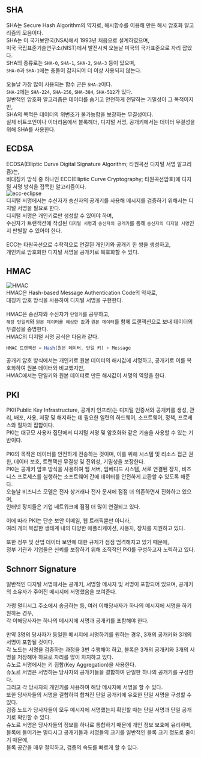 ## SHA
SHA는 Secure Hash Algorithm의 약자로, 해시함수를 이용해 만든 해시 암호화 알고리즘의 모음이다.  
SHA는 미 국가보안국(NSA)에서 1993년 처음으로 설계하였으며,  
미국 국립표준기술연구소(NIST)에서 발전시켜 오늘날 미국의 국가표준으로 자리 잡았다.
<br>
SHA의 종류로는 `SHA-0`, `SHA-1`, `SHA-2`, `SHA-3` 등이 있으며,  
`SHA-0`과 `SHA-1`에는 충돌이 감지되어 더 이상 사용되지 않는다.  
<br>
오늘날 가장 많이 사용되는 함수 군은 `SHA-2`이다.  
`SHA-2`에는 `SHA-224`, `SHA-256`, `SHA-384`, `SHA-512`가 있다.
<br>
일반적인 암호화 알고리즘은 데이터를 숨기고 안전하게 전달하는 기밀성이 그 목적이지만,  
SHA의 목적은 데이터의 위변조가 불가능함을 보장하는 무결성이다.  
실제 비트코인이나 이더리움에서 블록헤더, 디지털 서명, 공개키에서는 데이터 무결성을 위해 SHA를 사용한다.


## ECDSA
ECDSA(Elliptic Curve Digital Signature Algorithm; 타원곡선 디지털 서명 알고리즘)는,  
비대칭키 방식 중 하나인 ECC(Elliptic Curve Cryptography; 타원곡선암호)에 디지털 서명 방식을 접목한 알고리즘이다.  
![ecc-eclipse]()  
디지털 서명에서는 수신자가 송신자의 공개키를 사용해 메시지를 검증하기 위해서는 디지털 서명을 필요로 한다.  
디지털 서명은 개인키로만 생성할 수 있어야 하며,  
수신자가 트랜잭션에 작성된 `디지털 서명`과 `송신자의 공개키`를 통해 `송신자의 디지털 서명`인지 판별할 수 있어야 한다.  
<br>
ECC는 타원곡선으로 수학적으로 연결된 개인키와 공개키 한 쌍을 생성하고,  
개인키로 암호화한 디지털 서명을 공개키로 복호화할 수 있다.

## HMAC
![HMAC]()  
HMAC은 Hash-based Message Authentication Code의 약자로,  
대칭키 암호 방식을 사용하여 디지털 서명을 구현한다.  
<br>
HMAC은 송신자와 수신자가 `단일키`를 공유하고,  
`해당 단일키`와 `원본 데이터를 해싱한 값`과 `원본 데이터`를 함께 트랜잭션으로 보내 데이터의 무결성을 증명한다.
<br>
HMAC의 디지털 서명 공식은 다음과 같다.

```javascript
HMAC 트랜잭션 = Hash(원본 데이터, 단일 키) + Message
```

공개키 암호 방식에서는 개인키로 원본 데이터의 해시값에 서명하고, 공개키로 이를 복호화하여 원본 데이터와 비교했지만,  
HMAC에서는 단일키와 원본 데이터로 만든 해시값이 서명의 역할을 한다.

## PKI
PKI(Public Key Infrastructure, 공개키 인프라)는 디지털 인증서와 공개키를 생성, 관리, 배포, 사용, 저장 및 해지하는 데 필요한 일련의 하드웨어, 소프트웨어, 정책, 프로세스와 절차의 집합이다.  
PKI는 대규모 사용자 집단에서 디지털 서명 및 암호화와 같은 기술을 사용할 수 있는 기반이다.  
<br>
PKI의 목적은 데이터를 안전하게 전송하는 것이며, 이를 위해 시스템 및 리소스 접근 권한, 데이터 보호, 트랜잭션 무결성 및 진위성, 기밀성을 보장한다.
<br>
PKI는 공개키 암호 방식을 사용하여 웹 서버, 임베디드 시스템, 서로 연결된 장치, 비즈니스 프로세스를 실행하는 소프트웨어 간에 데이터를 안전하게 교환할 수 있도록 해준다.  
오늘날 비즈니스 모델은 전자 상거래나 전자 문서에 점점 더 의존하면서 진화하고 있으며,  
인터넷 장치들은 기업 네트워크에 점점 더 많이 연결되고 있다.  
<br>
이에 따라 PKI는 단순 보안 이메일, 웹 트래픽뿐만 아니라,  
여러 개의 복잡한 생태계 내의 다양한 애플리케이션, 사용자, 장치를 지원하고 있다.  
<br>
또한 정부 및 산업 데이터 보안에 대한 규제가 점점 엄격해지고 있기 때문에,  
정부 기관과 기업들은 신뢰를 보장하기 위해 조직적인 PKI를 구성하고자 노력하고 있다.


## Schnorr Signature
일반적인 디지털 서명에서는 공개키, 서명할 메시지 및 서명이 포함되어 있으며, 공개키의 소유자가 주어진 메시지에 서명했음을 보여준다.  
<br>
가령 멀티시그 주소에서 송금하는 등, 여러 이해당사자가 하나의 메시지에 서명을 하기 원하는 경우,  
각 이해당사자는 하나의 메시지에 서명과 공개키를 포함해야 한다.  
<br>
만약 3명의 당사자가 동일한 메시지에 서명하기를 원하는 경우, 3개의 공개키와 3개의 서명이 포함될 것이다.  
각 노드는 서명을 검증하는 과정을 3번 수행해야 하고, 블록은 3개의 공개키와 3개의 서명을 저장해야 하므로 자리를 많이 차지하고 있다.
<br>
슈노르 서명에서는 키 집합(Key Aggregation)을 사용한다.  
슈노르 서명은 서명하는 당사자의 공개키들을 결합하여 단일한 하나의 공개키를 구성한다.  
그리고 각 당사자의 개인키를 사용하여 해당 메시지에 서명을 할 수 있다. 
<br>
또한 당사자들의 서명을 결합하여 합쳐진 단일 공개키에 유효한 단일 서명을 구성할 수 있다.  
검증 노드가 당사자들이 모두 메시지에 서명했는지 확인할 때는 단일 서명과 단일 공개키로 확인할 수 있다.
<br>
슈노르 서명은 당사자들의 정보를 하나로 통합하기 때문에 개인 정보 보호에 유리하며,  
블록에 들어가는 멀티시그 공개키들과 서명들의 크기를 일반적인 블록 크기 정도로 줄이기 때문에,  
블록 공간을 매우 절약하고, 검증의 속도를 빠르게 할 수 있다.
